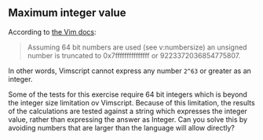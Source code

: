 ## Maximum integer value

According to [the Vim docs][number]:

> Assuming 64 bit numbers are used (see v:numbersize) an unsigned number is truncated to 0x7fffffffffffffff or 9223372036854775807.

In other words, Vimscript cannot express any number `2^63` or greater as an integer.

Some of the tests for this exercise require 64 bit integers which is beyond the integer size limitation ov Vimscript.
Because of this limitation, the results of the calculations are tested against a string which expresses the integer value, rather than expressing the answer as Integer.
Can you solve this by avoiding numbers that are larger than the language will allow directly?

[number]: https://vimhelp.org/eval.txt.html#expr-number
